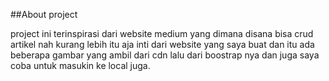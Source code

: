 ##About project

project ini terinspirasi dari website medium yang dimana disana bisa crud artikel nah kurang lebih itu aja inti dari website yang saya buat dan itu ada beberapa gambar yang ambil dari cdn lalu dari boostrap nya dan juga saya coba untuk masukin ke local juga. 
